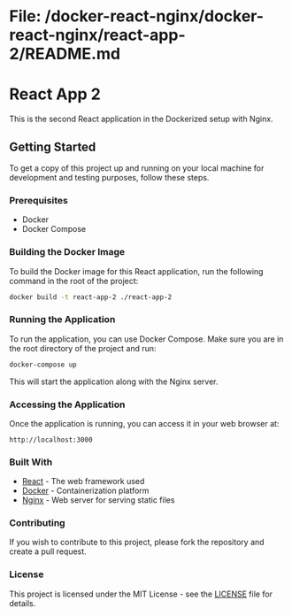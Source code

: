 # File: /docker-react-nginx/docker-react-nginx/react-app-2/README.md

# React App 2

This is the second React application in the Dockerized setup with Nginx.

## Getting Started

To get a copy of this project up and running on your local machine for development and testing purposes, follow these steps.

### Prerequisites

- Docker
- Docker Compose

### Building the Docker Image

To build the Docker image for this React application, run the following command in the root of the project:

```bash
docker build -t react-app-2 ./react-app-2
```

### Running the Application

To run the application, you can use Docker Compose. Make sure you are in the root directory of the project and run:

```bash
docker-compose up
```

This will start the application along with the Nginx server.

### Accessing the Application

Once the application is running, you can access it in your web browser at:

```
http://localhost:3000
```

### Built With

- [React](https://reactjs.org/) - The web framework used
- [Docker](https://www.docker.com/) - Containerization platform
- [Nginx](https://www.nginx.com/) - Web server for serving static files

### Contributing

If you wish to contribute to this project, please fork the repository and create a pull request.

### License

This project is licensed under the MIT License - see the [LICENSE](../LICENSE) file for details.
